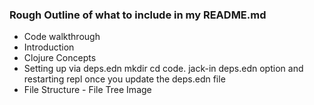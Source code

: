 ### Rough Outline of what to include in my README.md
* Code walkthrough
* Introduction
* Clojure Concepts
* Setting up via deps.edn mkdir cd code. jack-in  deps.edn option and restarting repl once you update the deps.edn file
* File Structure - File Tree Image
